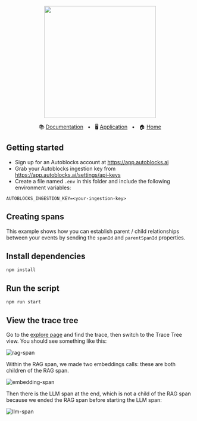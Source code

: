 <!-- banner start -->
<p align="center">
  <img src="https://app.autoblocks.ai/images/logo.png" width="300px">
</p>

<p align="center">
  📚
  <a href="https://docs.autoblocks.ai/">Documentation</a>
  &nbsp;
  •
  &nbsp;
  🖥️
  <a href="https://app.autoblocks.ai/">Application</a>
  &nbsp;
  •
  &nbsp;
  🏠
  <a href="https://www.autoblocks.ai/">Home</a>
</p>
<!-- banner end -->

<!-- getting started start -->

## Getting started

- Sign up for an Autoblocks account at https://app.autoblocks.ai
- Grab your Autoblocks ingestion key from https://app.autoblocks.ai/settings/api-keys
- Create a file named `.env` in this folder and include the following environment variables:

```
AUTOBLOCKS_INGESTION_KEY=<your-ingestion-key>
```

<!-- getting started end -->

## Creating spans

This example shows how you can establish parent / child relationships between your events by sending the `spanId` and `parentSpanId` properties.

## Install dependencies

```
npm install
```

## Run the script

```
npm run start
```

## View the trace tree

Go to the [explore page](https://app.autoblocks.ai/explore) and find the trace, then switch to the Trace Tree view. You should see something like this:

![rag-span](https://github.com/autoblocksai/autoblocks-examples/assets/7498009/e5a0f0d9-8460-49a6-a8aa-d707d14323a6)

Within the RAG span, we made two embeddings calls: these are both children of the RAG span.

![embedding-span](https://github.com/autoblocksai/autoblocks-examples/assets/7498009/7f9c4b4a-8704-4f7c-97b0-fd9acfc01932)

Then there is the LLM span at the end, which is not a child of the RAG span because we ended the RAG span before starting the LLM span:

![llm-span](https://github.com/autoblocksai/autoblocks-examples/assets/7498009/682d5d57-b343-4d5a-851a-e4aa9acef867)
